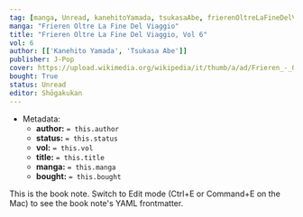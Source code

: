 ```yaml
---
tag: [manga, Unread, kanehitoYamada, tsukasaAbe, frierenOltreLaFineDelViaggio]
manga: "Frieren Oltre La Fine Del Viaggio"
title: "Frieren Oltre La Fine Del Viaggio, Vol 6"
vol: 6
author: [['Kanehito Yamada', 'Tsukasa Abe']]
publisher: J-Pop
cover: https://upload.wikimedia.org/wikipedia/it/thumb/a/ad/Frieren_-_Oltre_la_fine_del_viaggio_Volume_1.jpg/1280px-Frieren_-_Oltre_la_fine_del_viaggio_Volume_1.jpg
bought: True
status: Unread
editor: Shōgakukan
---
```


- Metadata:
    - **author:** `= this.author`
    - **status:** `= this.status`
    - **vol:** `= this.vol`
    - **title:** `= this.title`
    - **manga:** `= this.manga`
    - **bought:** `= this.bought`

This is the book note. Switch to Edit mode (Ctrl+E or Command+E on the Mac) to see the book note's YAML frontmatter.